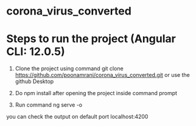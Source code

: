 # corona_virus_converted

# Steps to run the project (Angular CLI: 12.0.5)

1. Clone the project using command git clone https://github.com/poonamrani/corona_virus_converted.git   or use the github Desktop 

2. Do npm install after opening the project inside command prompt

3. Run command ng serve -o 

  you can check the output on default port localhost:4200

